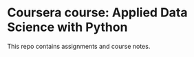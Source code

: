 # Coursera course: Applied Data Science with Python

This repo contains assignments and course notes.

